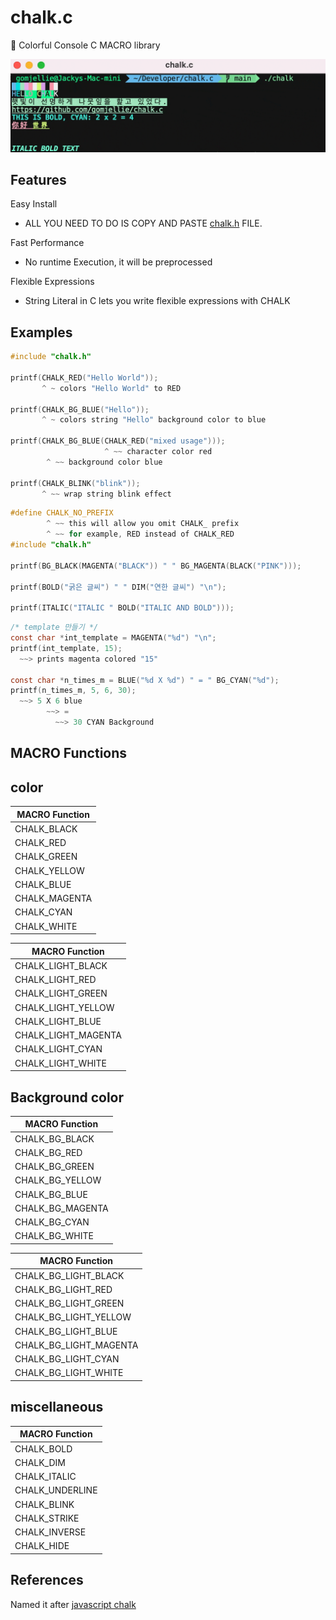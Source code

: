 # chalk.c
🌈 Colorful Console C MACRO library

![chalk.git](./.github/chalk.gif)

## Features

Easy Install

  - ALL YOU NEED TO DO IS COPY AND PASTE [chalk.h](./chalk.h) FILE.

Fast Performance

  - No runtime Execution, it will be preprocessed

Flexible Expressions

  - String Literal in C lets you write flexible expressions with CHALK

## Examples

```c
#include "chalk.h"

printf(CHALK_RED("Hello World"));
       ^ ~ colors "Hello World" to RED

printf(CHALK_BG_BLUE("Hello"));
       ^ ~ colors string "Hello" background color to blue

printf(CHALK_BG_BLUE(CHALK_RED("mixed usage")));
                     ^ ~~ character color red
        ^ ~~ background color blue

printf(CHALK_BLINK("blink"));
       ^ ~~ wrap string blink effect

```

```c
#define CHALK_NO_PREFIX
        ^ ~~ this will allow you omit CHALK_ prefix
        ^ ~~ for example, RED instead of CHALK_RED
#include "chalk.h"

printf(BG_BLACK(MAGENTA("BLACK")) " " BG_MAGENTA(BLACK("PINK")));

printf(BOLD("굵은 글씨") " " DIM("연한 글씨") "\n");

printf(ITALIC("ITALIC " BOLD("ITALIC AND BOLD")));

```

```c
/* template 만들기 */
const char *int_template = MAGENTA("%d") "\n";
printf(int_template, 15);
  ~~> prints magenta colored "15"

const char *n_times_m = BLUE("%d X %d") " = " BG_CYAN("%d");
printf(n_times_m, 5, 6, 30);
  ~~> 5 X 6 blue
        ~~> = 
          ~~> 30 CYAN Background

```

## MACRO Functions

## color

|MACRO Function |
|---------------|
|CHALK_BLACK    |
|CHALK_RED      |
|CHALK_GREEN    |
|CHALK_YELLOW   |
|CHALK_BLUE     |
|CHALK_MAGENTA  |
|CHALK_CYAN     |
|CHALK_WHITE    |

|MACRO Function     |
|-------------------|
|CHALK_LIGHT_BLACK  |
|CHALK_LIGHT_RED    |
|CHALK_LIGHT_GREEN  |
|CHALK_LIGHT_YELLOW |
|CHALK_LIGHT_BLUE   |
|CHALK_LIGHT_MAGENTA|
|CHALK_LIGHT_CYAN   |
|CHALK_LIGHT_WHITE  |

## Background color

|MACRO Function  |
|----------------|
|CHALK_BG_BLACK  |
|CHALK_BG_RED    |
|CHALK_BG_GREEN  |
|CHALK_BG_YELLOW |
|CHALK_BG_BLUE   |
|CHALK_BG_MAGENTA|
|CHALK_BG_CYAN   |
|CHALK_BG_WHITE  |

| MACRO Function       |
|----------------------|
|CHALK_BG_LIGHT_BLACK  |
|CHALK_BG_LIGHT_RED    |
|CHALK_BG_LIGHT_GREEN  |
|CHALK_BG_LIGHT_YELLOW |
|CHALK_BG_LIGHT_BLUE   |
|CHALK_BG_LIGHT_MAGENTA|
|CHALK_BG_LIGHT_CYAN   |
|CHALK_BG_LIGHT_WHITE  |

## miscellaneous

| MACRO Function|
|---------------|
|CHALK_BOLD     |
|CHALK_DIM      |
|CHALK_ITALIC   |
|CHALK_UNDERLINE|
|CHALK_BLINK    |
|CHALK_STRIKE   |
|CHALK_INVERSE  |
|CHALK_HIDE     |

## References

Named it after [javascript chalk](https://github.com/chalk/chalk)

